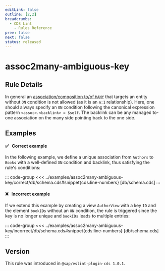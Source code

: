```yaml
---
editLink: false
outline: [2,2]
breadcrumbs:
  - CDS Lint
    - Rules Reference
prev: false
next: false
status: released
---
```


<script setup>
  import PlaygroundBadge from '../components/PlaygroundBadge.vue'
</script>

# assoc2many-ambiguous-key

## Rule Details

In general an [association/composition to/of `MANY`](../../../cds/cdl#to-many-associations) that targets an entity without `ON` condition is not allowed (as it is an `n:1` relationship). Here, one should always specify an `ON` condition following the canonical expression pattern `<assoc>.<backlink> = $self`. The backlink can be any managed to-one association on the many side pointing back to the one side.

## Examples

#### ✅ &nbsp; Correct example

In the following example, we define a unique association from `Authors` to `Books` with a well-defined `ON` condition and backlink, thus satisfying the rule's conditions:

::: code-group
<<< ../examples/assoc2many-ambiguous-key/correct/db/schema.cds#snippet{cds:line-numbers} [db/schema.cds]
:::
<PlaygroundBadge
  name="assoc2many-ambiguous-key"
  kind="correct"
  :rules="{'@sap/cds/assoc2many-ambiguous-key': ['error', 'show']}"
  :files="['db/schema.cds']"
/>

#### ❌ &nbsp; Incorrect example

If we extend this example by creating a view `AuthorView` with a key `ID` and the element `bookIDs` without an `ON` condition, the rule is triggered since the key is no longer unique and `bookIDs` leads to multiple entries:

::: code-group
<<< ../examples/assoc2many-ambiguous-key/incorrect/db/schema.cds#snippet{cds:line-numbers} [db/schema.cds]
:::
<PlaygroundBadge
  name="assoc2many-ambiguous-key"
  kind="incorrect"
  :rules="{'@sap/cds/assoc2many-ambiguous-key': ['error', 'show']}"
  :files="['db/schema.cds']"
/>

## Version
This rule was introduced in `@sap/eslint-plugin-cds 1.0.1`.
